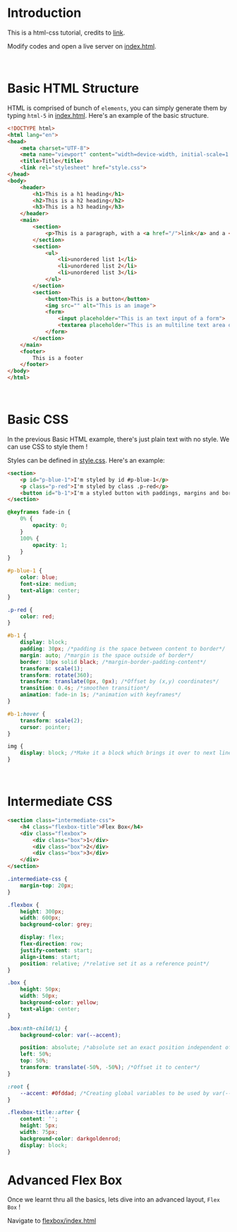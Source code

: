 # Introduction
This is a html-css tutorial, credits to [link](https://www.youtube.com/watch?v=uDkjZ-UjgX0&list=PLK5U0tyd34tBDtXeYW5hGyl8g_U3ex3wx).

Modify codes and open a live server on [index.html](/index.html).

<br>

# Basic HTML Structure
HTML is comprised of bunch of `elements`, you can simply generate them by typing `html-5` in [index.html](/index.html). Here's an example of the basic structure.

```html
<!DOCTYPE html>
<html lang="en">
<head>
    <meta charset="UTF-8">
    <meta name="viewport" content="width=device-width, initial-scale=1.0">
    <title>Title</title>
    <link rel="stylesheet" href="style.css">
</head>
<body>
    <header>
        <h1>This is a h1 heading</h1>
        <h2>This is a h2 heading</h2>
        <h3>This is a h3 heading</h3>
    </header>
    <main>
        <section>
            <p>This is a paragraph, with a <a href="/">link</a> and a <span>span</span> !</p>
        </section>
        <section>
            <ul>
                <li>unordered list 1</li>
                <li>unordered list 2</li>
                <li>unordered list 3</li>
            </ul>
        </section>
        <section>
            <button>This is a button</button>
            <img src="" alt="This is an image">
            <form>
                <input placeholder="This is an text input of a form">
                <textarea placeholder="This is an multiline text area of a form"></textarea>
            </form>
        </section>
    </main>
    <footer>
        This is a footer
    </footer>
</body>
</html>
```

<br>

# Basic CSS
In the previous Basic HTML example, there's just plain text with no style. We can use CSS to style them !

Styles can be defined in [style.css](/style.css). Here's an example:
```html
<section>
    <p id="p-blue-1">I'm styled by id #p-blue-1</p>
    <p class="p-red">I'm styled by class .p-red</p>
    <button id="b-1">I'm a styled button with paddings, margins and border</button>
</section>
```

```css
@keyframes fade-in {
    0% {
        opacity: 0;
    }
    100% {
        opacity: 1;
    }
}

#p-blue-1 {
    color: blue;
    font-size: medium;
    text-align: center;
}

.p-red {
    color: red;
}

#b-1 {
    display: block;
    padding: 30px; /*padding is the space between content to border*/
    margin: auto; /*margin is the space outside of border*/
    border: 10px solid black; /*margin-border-padding-content*/
    transform: scale(1);
    transform: rotate(360);
    transform: translate(0px, 0px); /*Offset by (x,y) coordinates*/
    transition: 0.4s; /*smoothen transition*/
    animation: fade-in 1s; /*animation with keyframes*/
}

#b-1:hover {
    transform: scale(2);
    cursor: pointer;
}

img {
    display: block; /*Make it a block which brings it over to next line*/
}
```

<br>

# Intermediate CSS
```html
<section class="intermediate-css">
    <h4 class="flexbox-title">Flex Box</h4>
    <div class="flexbox">
        <div class="box">1</div>
        <div class="box">2</div>
        <div class="box">3</div>
    </div>
</section>
```

```css
.intermediate-css {
    margin-top: 20px;
}

.flexbox {
    height: 300px;
    width: 600px;
    background-color: grey;

    display: flex;
    flex-direction: row;
    justify-content: start;
    align-items: start;
    position: relative; /*relative set it as a reference point*/
}

.box {
    height: 50px;
    width: 50px;
    background-color: yellow;
    text-align: center;
}

.box:nth-child(1) {
    background-color: var(--accent);

    position: absolute; /*absolute set an exact position independent of layout*/
    left: 50%;
    top: 50%;
    transform: translate(-50%, -50%); /*Offset it to center*/
}

:root {
    --accent: #0fddad; /*Creating global variables to be used by var(--name)*/
}

.flexbox-title::after {
    content: '';
    height: 5px;
    width: 75px;
    background-color: darkgoldenrod;
    display: block;
}
```

# Advanced Flex Box
Once we learnt thru all the basics, lets dive into an advanced layout, `Flex Box` !

Navigate to [flexbox/index.html](/flexbox/index.html)

<br>